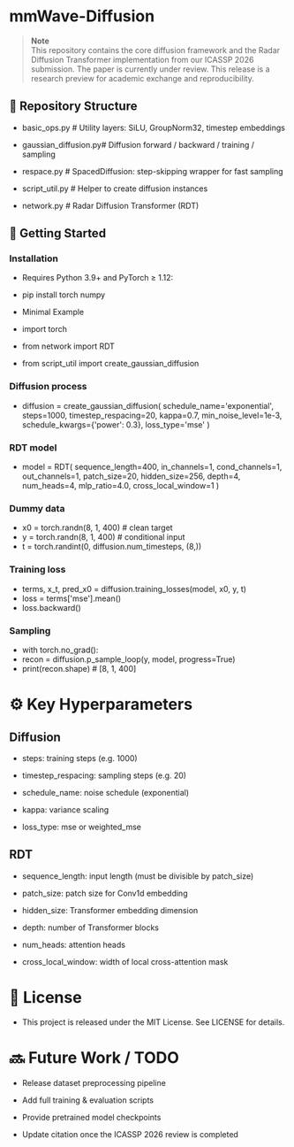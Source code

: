 # mmWave-Diffusion

> **Note**  
> This repository contains the core diffusion framework and the Radar Diffusion Transformer implementation from our ICASSP 2026 submission.  The paper is currently under review.  This release is a research preview for academic exchange and reproducibility.  


## 📂 Repository Structure


- basic_ops.py         # Utility layers: SiLU, GroupNorm32, timestep embeddings

- gaussian_diffusion.py# Diffusion forward / backward / training / sampling

- respace.py           # SpacedDiffusion: step-skipping wrapper for fast sampling

- script_util.py       # Helper to create diffusion instances

- network.py           # Radar Diffusion Transformer (RDT)

## 🚀 Getting Started
### Installation

- Requires Python 3.9+ and PyTorch ≥ 1.12:

- pip install torch numpy

- Minimal Example

- import torch

- from network import RDT

- from script_util import create_gaussian_diffusion

### Diffusion process
- diffusion = create_gaussian_diffusion(
    schedule_name='exponential',
    steps=1000,
    timestep_respacing=20,
    kappa=0.7,
    min_noise_level=1e-3,
    schedule_kwargs={'power': 0.3},
    loss_type='mse'
)

### RDT model
- model = RDT(
    sequence_length=400,
    in_channels=1,
    cond_channels=1,
    out_channels=1,
    patch_size=20,
    hidden_size=256,
    depth=4,
    num_heads=4,
    mlp_ratio=4.0,
    cross_local_window=1
)

### Dummy data
- x0 = torch.randn(8, 1, 400)   # clean target
- y  = torch.randn(8, 1, 400)   # conditional input
- t  = torch.randint(0, diffusion.num_timesteps, (8,))

### Training loss
- terms, x_t, pred_x0 = diffusion.training_losses(model, x0, y, t)
- loss = terms['mse'].mean()
- loss.backward()

### Sampling
- with torch.no_grad():
-    recon = diffusion.p_sample_loop(y, model, progress=True)
- print(recon.shape)  # [8, 1, 400]

# ⚙️ Key Hyperparameters

## Diffusion

- steps: training steps (e.g. 1000)

- timestep_respacing: sampling steps (e.g. 20)

- schedule_name: noise schedule (exponential)

- kappa: variance scaling

- loss_type: mse or weighted_mse

## RDT

- sequence_length: input length (must be divisible by patch_size)

- patch_size: patch size for Conv1d embedding

- hidden_size: Transformer embedding dimension

- depth: number of Transformer blocks

- num_heads: attention heads

- cross_local_window: width of local cross-attention mask

# 📜 License

- This project is released under the MIT License. See LICENSE
 for details.

# 🔜 Future Work / TODO

- Release dataset preprocessing pipeline

- Add full training & evaluation scripts

- Provide pretrained model checkpoints

- Update citation once the ICASSP 2026 review is completed
